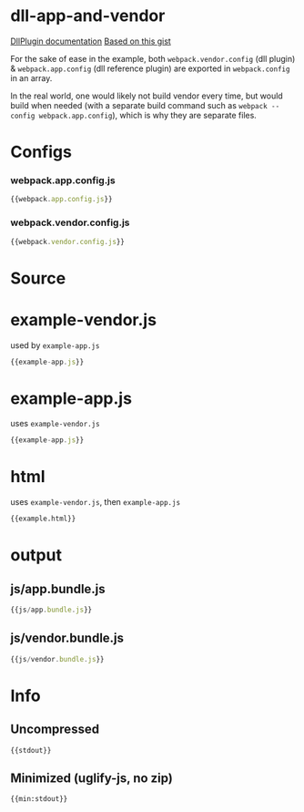 # dll-app-and-vendor

[DllPlugin documentation](https://webpack.js.org/plugins/dll-plugin)
[Based on this gist](https://gist.github.com/Eoksni/83d1f1559e0ec00d0e89c33a6d763049)

For the sake of ease in the example, both `webpack.vendor.config` (dll plugin)  & `webpack.app.config` (dll reference plugin) are exported in `webpack.config` in an array.

In the real world, one would likely not build vendor every time, but would build when needed (with a separate build command such as `webpack --config webpack.app.config`), which is why they are separate files.


# Configs

### webpack.app.config.js

``` javascript
{{webpack.app.config.js}}
```

### webpack.vendor.config.js

``` javascript
{{webpack.vendor.config.js}}
```


# Source

# example-vendor.js

used by `example-app.js`

``` javascript
{{example-app.js}}
```

# example-app.js

uses `example-vendor.js`

``` javascript
{{example-app.js}}
```

# html

uses `example-vendor.js`, then `example-app.js`

``` html
{{example.html}}
```


# output

## js/app.bundle.js

``` javascript
{{js/app.bundle.js}}
```

## js/vendor.bundle.js

``` javascript
{{js/vendor.bundle.js}}
```

# Info

## Uncompressed

```
{{stdout}}
```

## Minimized (uglify-js, no zip)

```
{{min:stdout}}
```

<!-- @TODO:
  - [ ] examples/dll-mode-and-context
  - [ ] examples/dll-multiple
  - [ ] examples/dll-dependencies
-->
